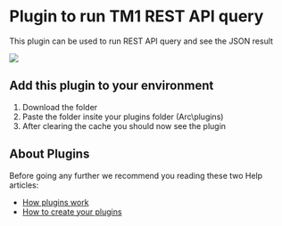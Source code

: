 # Plugin to run TM1 REST API query
This plugin can be used to run REST API query and see the JSON result

<img src="https://s3-ap-southeast-2.amazonaws.com/downloads.cubewise.com/web_assets/arc-pulgins/rest-api.gif" />

## Add this plugin to your environment
1. Download the folder
2. Paste the folder insite your plugins folder (Arc\plugins)
3. After clearing the cache you should now see the plugin

## About Plugins
Before going any further we recommend you reading these two Help articles:
* [How plugins work](https://code.cubewise.com/arc-docs/how-plugins-work)
* [How to create your plugins](https://code.cubewise.com/arc-docs/how-to-create-your-plugins)
